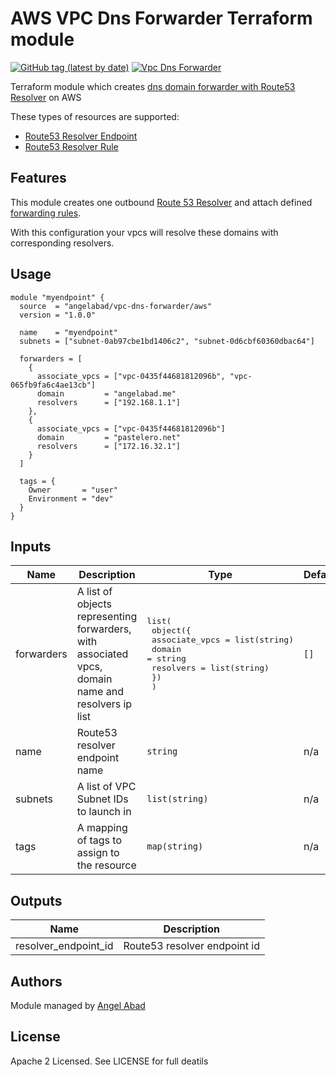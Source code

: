 # AWS VPC Dns Forwarder Terraform module

[![GitHub tag (latest by date)](https://img.shields.io/github/v/tag/angelabad/terraform-aws-vpc-dns-forwarder)](https://github.com/angelabad/terraform-aws-vpc-dns-forwarder/releases)
[![Vpc Dns Forwarder](https://circleci.com/gh/angelabad/terraform-aws-vpc-dns-forwarder.svg?style=shield)](https://app.circleci.com/pipelines/github/angelabad/terraform-aws-vpc-dns-forwarder)

Terraform module which creates [dns domain forwarder with Route53 Resolver](https://docs.aws.amazon.com/Route53/latest/DeveloperGuide/resolver-forwarding-outbound-queries.html) on AWS

These types of resources are supported:

* [Route53 Resolver Endpoint](https://www.terraform.io/docs/providers/aws/r/route53_resolver_endpoint.html)
* [Route53 Resolver Rule](https://www.terraform.io/docs/providers/aws/r/route53_resolver_rule.html)

## Features

This module creates one outbound [Route 53 Resolver](https://docs.aws.amazon.com/Route53/latest/DeveloperGuide/resolver-getting-started.html) and attach defined
[forwarding rules](https://docs.aws.amazon.com/Route53/latest/DeveloperGuide/resolver-rules-managing.html).

With this configuration your vpcs will resolve these domains with corresponding resolvers.

## Usage

```hcl
module "myendpoint" {
  source  = "angelabad/vpc-dns-forwarder/aws"
  version = "1.0.0"

  name    = "myendpoint"
  subnets = ["subnet-0ab97cbe1bd1406c2", "subnet-0d6cbf60360dbac64"]

  forwarders = [
    {
      associate_vpcs = ["vpc-0435f44681812096b", "vpc-065fb9fa6c4ae13cb"]
      domain         = "angelabad.me"
      resolvers      = ["192.168.1.1"]
    },
    {
      associate_vpcs = ["vpc-0435f44681812096b"]
      domain         = "pastelero.net"
      resolvers      = ["172.16.32.1"]
    }
  ]

  tags = {
    Owner       = "user"
    Environment = "dev"
  }
}
```

<!-- BEGINNING OF PRE-COMMIT-TERRAFORM DOCS HOOK -->
## Inputs

| Name | Description | Type | Default | Required |
|------|-------------|------|---------|:-----:|
| forwarders | A list of objects representing forwarders, with associated vpcs, domain name and resolvers ip list | <pre>list(<br>    object({<br>      associate_vpcs = list(string)<br>      domain         = string<br>      resolvers      = list(string)<br>    })<br>  )</pre> | `[]` | no |
| name | Route53 resolver endpoint name | `string` | n/a | yes |
| subnets | A list of VPC Subnet IDs to launch in | `list(string)` | n/a | yes |
| tags | A mapping of tags to assign to the resource | `map(string)` | n/a | yes |

## Outputs

| Name | Description |
|------|-------------|
| resolver\_endpoint\_id | Route53 resolver endpoint id |

<!-- END OF PRE-COMMIT-TERRAFORM DOCS HOOK -->

## Authors

Module managed by [Angel Abad](https://angelabad.me)

## License

Apache 2 Licensed. See LICENSE for full deatils
